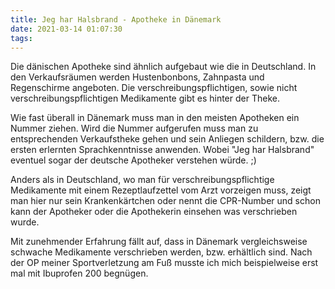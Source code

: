 ```yaml
---
title: Jeg har Halsbrand - Apotheke in Dänemark
date: 2021-03-14 01:07:30
tags:
---
```


Die dänischen Apotheke sind ähnlich aufgebaut wie die in Deutschland. In den Verkaufsräumen werden Hustenbonbons, Zahnpasta und Regenschirme angeboten. Die verschreibungspflichtigen, sowie nicht verschreibungspflichtigen Medikamente gibt es hinter der Theke. 

Wie fast überall in Dänemark muss man in den meisten Apotheken ein Nummer ziehen. Wird die Nummer aufgerufen muss man zu entsprechenden Verkaufstheke gehen und sein Anliegen schildern, bzw. die ersten erlernten Sprachkenntnisse anwenden. Wobei "Jeg har Halsbrand" eventuel sogar der deutsche Apotheker verstehen würde. ;) 

Anders als in Deutschland, wo man für verschreibungspflichtige Medikamente mit einem Rezeptlaufzettel vom Arzt vorzeigen muss, zeigt man hier nur sein Krankenkärtchen oder nennt die CPR-Number und schon kann der Apotheker oder die Apothekerin einsehen was verschrieben wurde. 

Mit zunehmender Erfahrung fällt auf, dass in Dänemark vergleichsweise schwache Medikamente verschrieben werden, bzw. erhältlich sind. Nach der OP meiner Sportverletzung am Fuß musste ich mich beispielweise erst mal mit Ibuprofen 200 begnügen. 
